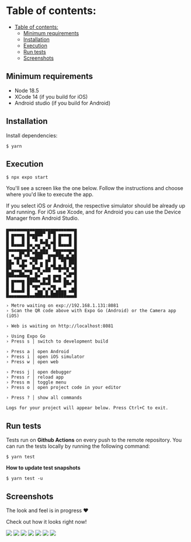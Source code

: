 # Table of contents:
- [Table of contents:](#table-of-contents)
  - [Minimum requirements ](#minimum-requirements-)
  - [Installation ](#installation-)
  - [Execution ](#execution-)
  - [Run tests ](#run-tests-)
  - [Screenshots ](#screenshots-)

## Minimum requirements <a name="minimum-requirements-"></a>
  - Node 18.5
  - XCode 14 (if you build for iOS)
  - Android studio (if you build for Android)

## Installation <a name="installation-"></a>

Install dependencies:

```
$ yarn
```

## Execution <a name="execution-"></a>

```
$ npx expo start
```

You'll see a screen like the one below. Follow the instructions and choose where you'd like to execute the app. 

If you select iOS or Android, the respective simulator should be already up and running. For iOS use Xcode, and for Android you can use the Device Manager from Android Studio.

```
▄▄▄▄▄▄▄▄▄▄▄▄▄▄▄▄▄▄▄▄▄▄▄▄▄▄▄
█ ▄▄▄▄▄ █▄▄███▀ █▀█ ▄▄▄▄▄ █
█ █   █ █ ▀█ ▄ ▄▀ █ █   █ █
█ █▄▄▄█ █▄ ▄▄▀▀█▄▀█ █▄▄▄█ █
█▄▄▄▄▄▄▄█▄▀▄▀▄█▄▀ █▄▄▄▄▄▄▄█
█ ▄  █▀▄█ ▀███▀▀▄▄▄██▄ ▄▀▄█
█▄ ▀█▀▄▄ ▀██▀▀ ▄█ █ ▀██▀███
██▀ ▀▄█▄ ▀▄▀ █ █ ▄█ ▄ █ █▀█
█▀▄▄▄▄▀▄▄▄▀▀█ ▄██ ▀▀█▀▀█ ▀█
███▄▄██▄▄▀ █▄▀  ▄ ▄▄▄ ▀▄█▀█
█ ▄▄▄▄▄ ████▄ █▀█ █▄█ █▄ ▄█
█ █   █ █▀▄▄▄▀▀▀▀▄▄   █▀▀ █
█ █▄▄▄█ █  ▀▄▄▀▄▀▄▀▄█▄▄ ▄██
█▄▄▄▄▄▄▄█▄▄███▄█▄██████▄▄▄█

› Metro waiting on exp://192.168.1.131:8081
› Scan the QR code above with Expo Go (Android) or the Camera app (iOS)

› Web is waiting on http://localhost:8081

› Using Expo Go
› Press s │ switch to development build

› Press a │ open Android
› Press i │ open iOS simulator
› Press w │ open web

› Press j │ open debugger
› Press r │ reload app
› Press m │ toggle menu
› Press o │ open project code in your editor

› Press ? │ show all commands

Logs for your project will appear below. Press Ctrl+C to exit.
```

## Run tests <a name="run-tests-"></a>

Tests run on **Github Actions** on every push to the remote repository. You can run the tests locally by running the following command: 

```
$ yarn test
```

**How to update test snapshots**

```
$ yarn test -u
```

## Screenshots <a name="screenshots-"></a>

The look and feel is in progress ❤️

Check out how it looks right now!

![](./docs/screenshots/home_screen_empty.png)
![](./docs/screenshots/add_workout_screen.png)
![](./docs/screenshots/add_exercises_screen.png)
![](./docs/screenshots/add_exercise_details_screen.png)
![](./docs/screenshots/add_exercises_confirm_screen.png)
![](./docs/screenshots/home_screen_with_plans.png)
![](./docs/screenshots/settings_screen.png)